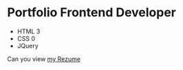 # Portfolio Frontend Developer
- HTML 3
- CSS 0
- JQuery

Can you view [my Rezume](https://valeriihaponov.github.io/Rdzume/)
